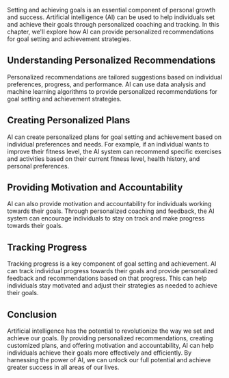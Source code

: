 
Setting and achieving goals is an essential component of personal growth and success. Artificial intelligence (AI) can be used to help individuals set and achieve their goals through personalized coaching and tracking. In this chapter, we'll explore how AI can provide personalized recommendations for goal setting and achievement strategies.

Understanding Personalized Recommendations
------------------------------------------

Personalized recommendations are tailored suggestions based on individual preferences, progress, and performance. AI can use data analysis and machine learning algorithms to provide personalized recommendations for goal setting and achievement strategies.

Creating Personalized Plans
---------------------------

AI can create personalized plans for goal setting and achievement based on individual preferences and needs. For example, if an individual wants to improve their fitness level, the AI system can recommend specific exercises and activities based on their current fitness level, health history, and personal preferences.

Providing Motivation and Accountability
---------------------------------------

AI can also provide motivation and accountability for individuals working towards their goals. Through personalized coaching and feedback, the AI system can encourage individuals to stay on track and make progress towards their goals.

Tracking Progress
-----------------

Tracking progress is a key component of goal setting and achievement. AI can track individual progress towards their goals and provide personalized feedback and recommendations based on that progress. This can help individuals stay motivated and adjust their strategies as needed to achieve their goals.

Conclusion
----------

Artificial intelligence has the potential to revolutionize the way we set and achieve our goals. By providing personalized recommendations, creating customized plans, and offering motivation and accountability, AI can help individuals achieve their goals more effectively and efficiently. By harnessing the power of AI, we can unlock our full potential and achieve greater success in all areas of our lives.
